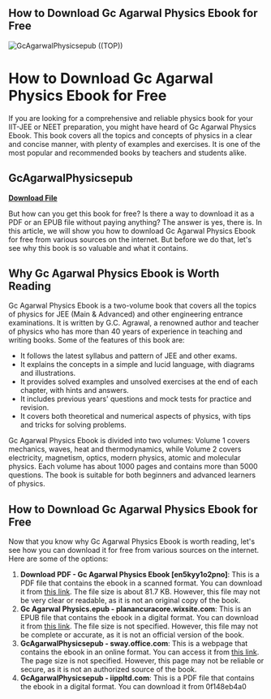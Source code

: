 ## How to Download Gc Agarwal Physics Ebook for Free

 
![GcAgarwalPhysicsepub ((TOP))](https://u.jimcdn.com/cms/o/s1814e174820161e9/emotion/crop/header.jpg?t=1340894403)

 
# How to Download Gc Agarwal Physics Ebook for Free
 
If you are looking for a comprehensive and reliable physics book for your IIT-JEE or NEET preparation, you might have heard of Gc Agarwal Physics Ebook. This book covers all the topics and concepts of physics in a clear and concise manner, with plenty of examples and exercises. It is one of the most popular and recommended books by teachers and students alike.
 
## GcAgarwalPhysicsepub


[**Download File**](https://www.google.com/url?q=https%3A%2F%2Ftlniurl.com%2F2tLDNr&sa=D&sntz=1&usg=AOvVaw0ZdCBG7GZqU_Q4SjkiXbFD)

 
But how can you get this book for free? Is there a way to download it as a PDF or an EPUB file without paying anything? The answer is yes, there is. In this article, we will show you how to download Gc Agarwal Physics Ebook for free from various sources on the internet. But before we do that, let's see why this book is so valuable and what it contains.
 
## Why Gc Agarwal Physics Ebook is Worth Reading
 
Gc Agarwal Physics Ebook is a two-volume book that covers all the topics of physics for JEE (Main & Advanced) and other engineering entrance examinations. It is written by G.C. Agrawal, a renowned author and teacher of physics who has more than 40 years of experience in teaching and writing books. Some of the features of this book are:
 
- It follows the latest syllabus and pattern of JEE and other exams.
- It explains the concepts in a simple and lucid language, with diagrams and illustrations.
- It provides solved examples and unsolved exercises at the end of each chapter, with hints and answers.
- It includes previous years' questions and mock tests for practice and revision.
- It covers both theoretical and numerical aspects of physics, with tips and tricks for solving problems.

Gc Agarwal Physics Ebook is divided into two volumes: Volume 1 covers mechanics, waves, heat and thermodynamics, while Volume 2 covers electricity, magnetism, optics, modern physics, atomic and molecular physics. Each volume has about 1000 pages and contains more than 5000 questions. The book is suitable for both beginners and advanced learners of physics.
 
## How to Download Gc Agarwal Physics Ebook for Free
 
Now that you know why Gc Agarwal Physics Ebook is worth reading, let's see how you can download it for free from various sources on the internet. Here are some of the options:

1. **Download PDF - Gc Agarwal Physics Ebook [en5kyy1o2pno]**: This is a PDF file that contains the ebook in a scanned format. You can download it from [this link](https://idoc.pub/download/gc-agarwal-physics-ebook-en5kyy1o2pno). The file size is about 81.7 KB. However, this file may not be very clear or readable, as it is not an original copy of the book.
2. **Gc Agarwal Physics.epub - planancuracore.wixsite.com**: This is an EPUB file that contains the ebook in a digital format. You can download it from [this link](https://planancuracore.wixsite.com/checkcrimsacva/post/gc-agarwal-physics-epub). The file size is not specified. However, this file may not be complete or accurate, as it is not an official version of the book.
3. **GcAgarwalPhysicsepub - sway.office.com**: This is a webpage that contains the ebook in an online format. You can access it from [this link](https://sway.office.com/xsDRDqXjttkfFTvK). The page size is not specified. However, this page may not be reliable or secure, as it is not an authorized source of the book.
4. **GcAgarwalPhysicsepub - iippltd.com**: This is a PDF file that contains the ebook in a digital format. You can download it from 0f148eb4a0
